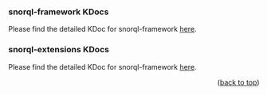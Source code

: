 ### snorql-framework KDocs
Please find the detailed KDoc for snorql-framework [here](snorql-framework/snorql-framework/index.html).

### snorql-extensions KDocs
Please find the detailed KDoc for snorql-framework [here](../snorql-extensions/snorql-extensions/index.html).

<p align="right">(<a href="#top">back to top</a>)</p>